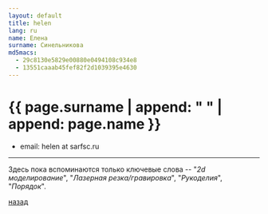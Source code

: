 ```yaml
---
layout: default
title: helen
lang: ru
name: Елена
surname: Синельникова
md5macs:
  - 29c8130e5829e00880e0494108c934e8
  - 13551caaab45fef82f2d1039395e4630
---
```


# [](#header-1) {{ page.surname | append: " " | append: page.name }}

* email: helen at sarfsc.ru

_________

Здесь пока вспоминаются только ключевые слова --
"*2d моделирование*", "*Лазерная резка/гравировка*", "*Рукоделия*", "*Порядок*".

[назад](../experts/)

